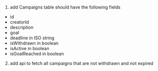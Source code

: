 1. add Campaigns table should have the following fields
  - id
  - creatorId
  - description
  - goal
  - deadline in ISO string
  - isWithdrawn in boolean
  - isActive in boolean
  - isGoalReached in boolean

2. add api to fetch all campaigns that are not withdrawn and not expired